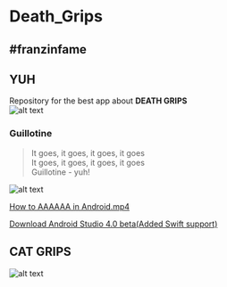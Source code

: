 # Death_Grips
## #franzinfame
## YUH
Repository for the best app about **DEATH GRIPS**
<br />
![alt text](https://raw.githubusercontent.com/alex2070ita/Death_Grips/master/mc-ride-png-fixed.png?token=AZN4F-HRgIS5YBoidXkMsw0MaC0IqbWxks5cSZutwA%3D%3D)
### Guillotine
>It goes, it goes, it goes, it goes <br />
>It goes, it goes, it goes, it goes<br />
>Guillotine - yuh!


![alt text](https://raw.githubusercontent.com/alex2070ita/Death_Grips/master/quote.png?token=AZN4FzpyVH6eifJR4Lym9ELgqmTsE_v6ks5cSYdCwA%3D%3D)


[How to AAAAAA in Android.mp4](https://www.youtube.com/watch?v=1T8wfdKepB4&t=11s "AAAAAA AAAAAAA AAAAAAA")

[Download Android Studio 4.0 beta(Added Swift support)](https://abbonamento.sky.it/newaol/abbonationline?codPromo=6822&p=11100&g=1&i=0&intcmp=acquista_layersat_cta_scegli)


## CAT GRIPS
![alt text](https://github.com/alex2070ita/Death_Grips/blob/master/Catto_grips.gif?raw=true)
